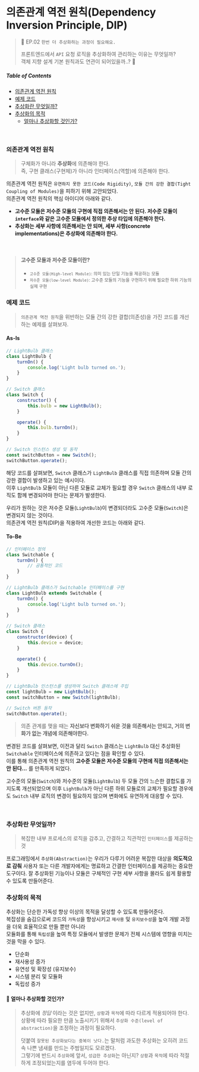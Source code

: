 # 의존관계 역전 원칙(Dependency Inversion Principle, DIP)
> :speech_balloon: EP.02 `한번 더 추상화하는 과정이 필요해요.` 
> 
> 프론트엔드에서 `API` 요청 로직을 추상화하여 관리하는 이유는 무엇일까?  
> 객체 지향 설계 기본 원칙과도 연관이 되어있을까..? :information_desk_person:

##### Table of Contents
- [의존관계 역전 원칙](#의존관계-역전-원칙)  
- [예제 코드](#예제-코드)
- [추상화란 무엇일까?](#추상화란-무엇일까)
- [추상화의 목적](#추상화의-목적)
    - [얼마나 추상화할 것인가?](#🙋-얼마나-추상화할-것인가)

<br>

### 의존관계 역전 원칙
> 구체화가 아니라 **추상화**에 의존해야 한다.   
> 즉, 구현 클래스(구현체)가 아니라 인터페이스(역할)에 의존해야 한다. 

의존관계 역전 원칙은 `유연하지 못한 코드(Code Rigidity)`, `모듈 간의 강한 결합(Tight Coupling of Modules)`을 피하기 위해 고안되었다.  
의존관계 역전 원칙의 핵심 아이디어 아래와 같다. 

- **고수준 모듈은 저수준 모듈의 구현에 직접 의존해서는 안 된다. 저수준 모듈이 `interface`와 같은 고수준 모듈에서 정의한 추상 타입에 의존해야 한다.**
- **추상화는 세부 사항에 의존해서는 안 되며, 세부 사항(concrete implementations)은 추상화에 의존해야 한다.**

<br>

> #### 고수준 모듈과 저수준 모듈이란? 
> - <small>`고수준 모듈(High-level Module)`: 의미 있는 단일 기능을 제공하는 모듈</small> 
> - <small>`저수준 모듈(low-level Module)`: 고수준 모듈의 기능을 구현하기 위해 필요한 하위 기능의 실제 구현</small> 

### 예제 코드 
> `의존관계 역전 원칙`을 위반하는 모듈 간의 강한 결합(의존성)을 가진 코드를 개선하는 예제를 살펴보자. 

#### As-Is
```js
// LightBulb 클래스
class LightBulb {
    turnOn() {
        console.log('Light bulb turned on.');
    }
}

// Switch 클래스
class Switch {
    constructor() {
        this.bulb = new LightBulb();
    }

    operate() {
        this.bulb.turnOn();
    }
}

// Switch 인스턴스 생성 및 동작
const switchButton = new Switch();
switchButton.operate();
```
해당 코드를 살펴보면, `Switch` 클래스가 `LightBulb` 클래스를 직접 의존하며 모듈 간의 강한 결합이 발생하고 있는 예시이다.   
이후 `LightBulb` 모듈이 아닌 다른 모듈로 교체가 필요할 경우 `Switch` 클래스의 내부 로직도 함께 변경되어야 한다는 문제가 발생한다. 

우리가 원하는 것은 저수준 모듈(`LightBulb`)이 변경되더라도 고수준 모듈(`Switch`)은 변경되지 않는 것이다.  
의존관계 역전 원칙(DIP)을 적용하여 개선한 코드는 아래와 같다. 

#### To-Be
```js
// 인터페이스 정의
class Switchable {
    turnOn() {
        // 공통적인 코드
    }
}

// LightBulb 클래스가 Switchable 인터페이스를 구현
class LightBulb extends Switchable {
    turnOn() {
        console.log('Light bulb turned on.');
    }
}

// Switch 클래스
class Switch {
    constructor(device) {
        this.device = device;
    }

    operate() {
        this.device.turnOn();
    }
}

// LightBulb 인스턴스를 생성하여 Switch 클래스에 주입
const lightBulb = new LightBulb();
const switchButton = new Switch(lightBulb);

// Switch 버튼 동작
switchButton.operate();
```

> 의존 관계를 맺을 때는 **자신보다 변화하기 쉬운 것을 의존해서는 안되고, 거의 변화가 없는 개념에 의존해야한다.** 

변경된 코드를 살펴보면, 이전과 달리 `Switch` 클래스는 `LightBulb` 대신 추상화된 `Switchable` 인터페이스에 의존하고 있다는 점을 확인할 수 있다.   
이를 통해 의존관계 역전 원칙의 **고수준 모듈은 저수준 모듈의 구현에 직접 의존해서는 안 된다...** 를 만족하게 되었다.  

고수준의 모듈(`Switch`)와 저수준의 모듈(`LightBulb`) 두 모듈 간의 느슨한 결합도를 가지도록 개선되었으며
이후 `LightBulb`가 아닌 다른 하위 모듈로의 교체가 필요할 경우에도 `Switch` 내부 로직의 변경이 필요하지 않으며 변화에도 유연하게 대응할 수 있다.   

<br>

### 추상화란 무엇일까?
> 복잡한 내부 프로세스의 로직을 감추고, 간결하고 직관적인 `인터페이스`를 제공하는 것

프로그래밍에서 `추상화(Abstraction)`는 우리가 다루기 어려운 복잡한 대상을 **의도적으로 감춰** 사용자 또는 다른 개발자에게는 명료하고 간결한 인터페이스를 제공하는 중요한 도구이다. 잘 추상화된 기능이나 모듈은 구체적인 구현 세부 사항을 몰라도 쉽게 활용할 수 있도록 만들어준다. 



### 추상화의 목적 
추상화는 단순한 가독성 향상 이상의 목적을 달성할 수 있도록 만들어준다.  
복잡성을 숨김으로써 코드의 `가독성`을 향상시키고 `재사용` 및 `유지보수성`을 높여 개발 과정을 더욱 효율적으로 만들 뿐만 아니라  
모듈화를 통해 `독립성`을 높여 특정 모듈에서 발생한 문제가 전체 시스템에 영향을 미치는 것을 막을 수 있다. 

- 단순화 
- 재사용성 증가
- 유연성 및 확장성 (유지보수)
- 시스템 분리 및 모듈화
- 독립성 증가


#### :raising_hand: 얼마나 추상화할 것인가?
> 추상화에 *정답* 이라는 것은 없지만, `상황`과 `목적`에 따라 다르게 적용되어야 한다.  
> 상황에 따라 필요한 만큼 노출시키기 위해서 `추상화 수준(level of abstraction)`을 조정하는 과정이 필요하다.
>    
> 덧붙여 `잘못된 추상화보다는 중복이 낫다.`는 말처럼 과도한 추상화는 오히려 코드 속 나쁜 냄새를 만드는 주범일지도 모르겠다.  
> 그렇기에 반드시 `추상화`에 앞서, `성급한 추상화`는 아닌지? `상황`과 `목적`에 따라 적절하게 조정되었는지를 염두에 두어야 한다. 

<br>
